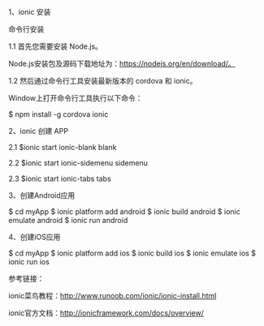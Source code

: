 1、ionic 安装

命令行安装

1.1 首先您需要安装 Node.js。

Node.js安装包及源码下载地址为：https://nodejs.org/en/download/。 

1.2 然后通过命令行工具安装最新版本的 cordova 和 ionic。

Window上打开命令行工具执行以下命令：

$ npm install -g cordova ionic

2、ionic 创建 APP

2.1 $ionic start ionic-blank blank

2.2 $ionic start ionic-sidemenu sidemenu

2.3 $ionic start ionic-tabs tabs

3、创建Android应用

$ cd myApp
$ ionic platform add android
$ ionic build android
$ ionic emulate android
$ ionic run android

4、创建iOS应用

$ cd myApp
$ ionic platform add ios
$ ionic build ios
$ ionic emulate ios
$ ionic run ios


参考链接：

ionic菜鸟教程：http://www.runoob.com/ionic/ionic-install.html

ionic官方文档：http://ionicframework.com/docs/overview/
